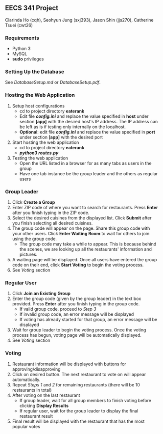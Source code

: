 ## EECS 341 Project
Clarinda Ho (cqh), Seohyun Jung (sxj393), Jason Shin (jjs270), Catherine Tsuei (cwt26)

### Requirements
- Python 3
- MySQL
- **sudo** privileges

### Setting Up the Database
See *DatabaseSetup.md* or *DatabaseSetup.pdf*.

### Hosting the Web Application
1. Setup host configurations
	- cd to project directory **eaterank**
	- Edit file ***config.ini*** and replace the value specified in **host** under section **[app]** with the desired host's IP address. The IP address can be left as is if testing only internally on the localhost.
	- **Optional**: edit file ***config.ini*** and replace the value specified in **port** under section **[app]** with the desired port
2. Start hosting the web application
	- cd to project directory **eaterank**
	- ***python3 routes.py***
3. Testing the web application
	- Open the URL listed in a browser for as many tabs as users in the group
	- Have one tab instance be the group leader and the others as regular users

### Group Leader
1. Click **Create a Group**
2. Enter ZIP code of where you want to search for restaurants. Press **Enter** after you finish typing in the ZIP code.
3. Select the desired cuisines from the displayed list. Click **Submit** after you finish selecting all desired cuisines.
4. The group code will appear on the page. Share this group code with your other users. Click **Enter Waiting Room** to wait for others to join using the group code.
	- The group code may take a while to appear. This is because behind the scenes, we are looking up all the restaurants' information and pictures.
5. A waiting page will be displayed. Once all users have entered the group code on their end, click **Start Voting** to begin the voting process.
5. See *Voting* section

### Regular User
1. Click **Join an Existing Group**
2. Enter the group code (given by the group leader) in the text box provided. Press **Enter** after you finish typing in the group code.
	- If valid group code, proceed to *Step 3*
	- If invalid group code, an error message will be displayed
	- If voting has already started for that group, an error message will be displayed
3. Wait for group leader to begin the voting process. Once the voting process has begun, voting page will be automatically displayed.
4. See *Voting* section

### Voting
1. Restaurant information will be displayed with buttons for approving/disapproving
2. Click on desired button. The next restaurant to vote on will appear automatically.
3. Repeat *Steps 1* and *2* for remaining restaurants (there will be 10 restaurants in total)
4. After voting on the last restaurant
	- If group leader, wait for all group members to finish voting before clicking **Display Results**
	- If regular user, wait for the group leader to display the final restaurant result
5. Final result will be displayed with the restaurant that has the most popular votes